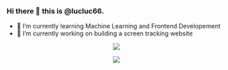 ### Hi there 👋 this is @lucluc66.
- 🌱 I’m currently learning Machine Learning and Frontend Developement
- 🔭 I’m currently working on building a screen tracking website

<p align='center'>
    <img src='https://github-readme-stats.vercel.app/api?username=lucluc66'>
</p>

<p align='center'>
    <img src='https://github-readme-stats.vercel.app/api/top-langs/?username=lucluc66&layout=compact'>
</p>

<!-- <p align='center'>
    <img src='https://github-readme-stats.vercel.app/api/wakatime?username=lucluc66'>
</p> -->

<!--
**lucluc66/lucluc66** is a ✨ _special_ ✨ repository because its `README.md` (this file) appears on your GitHub profile.

Here are some ideas to get you started:

- 🔭 I’m currently working on ...
- 🌱 I’m currently learning ...
- 👯 I’m looking to collaborate on ...
- 🤔 I’m looking for help with ...
- 💬 Ask me about ...
- 📫 How to reach me: ...
- 😄 Pronouns: ...
- ⚡ Fun fact: ...
-->
